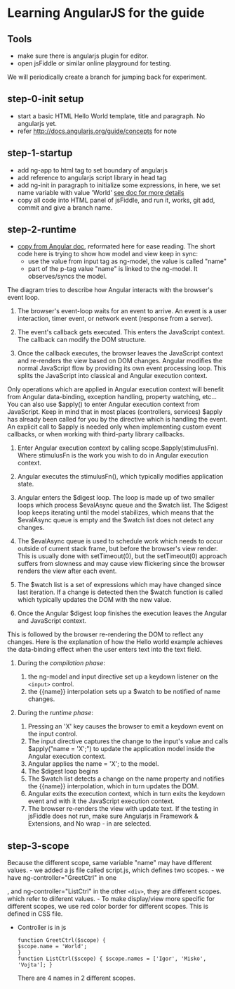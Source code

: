 # Learning AngularJS for the guide

## Tools
- make sure there is angularjs plugin for editor.
- open jsFiddle or similar online playground for testing.

We will periodically create a branch for jumping back for experiment.
 
## step-0-init setup
  - start a basic HTML Hello World template, title and paragraph. No angularjs yet.
  - refer http://docs.angularjs.org/guide/concepts for note

## step-1-startup
  - add ng-app to html tag to set boundary of angularjs
  - add reference to angularjs script library in head tag
  - add ng-init in paragraph to initialize some expressions, in here, we set name variable with value 'World' [see doc for more details](http://docs.angularjs.org/api/ng.directive:ngInit)
  - copy all code into HTML panel of jsFiddle, and run it, works, git add, commit and give a branch name.

## step-2-runtime
  - [copy from Angular doc](http://docs.angularjs.org/guide/concepts), reformated here for ease reading. The short code here is trying to show how model and view keep in sync:
	- use the value from input tag as ng-model, the value is called "name"
	- part of the p-tag value "name" is linked to the ng-model. It observes/syncs the model. 

The diagram tries to describe how Angular interacts with the browser's event loop. 

1. The browser's event-loop waits for an event to arrive. An event is a user interaction, timer event, or network event (response from a server). 

2. The event's callback gets executed. This enters the JavaScript context. The callback can modify the DOM structure. 

3. Once the callback executes, the browser leaves the JavaScript context and re-renders the view based on DOM changes. Angular modifies the normal JavaScript flow by providing its own event processing loop. This splits the JavaScript into classical and Angular execution context. 
  
Only operations which are applied in Angular execution context will benefit from Angular data-binding, exception handling, property watching, etc... You can also use $apply() to enter Angular execution context from JavaScript. Keep in mind that in most places (controllers, services) $apply has already been called for you by the directive which is handling the event. An explicit call to $apply is needed only when implementing custom event callbacks, or when working with third-party library callbacks. 

 1. Enter Angular execution context by calling scope.$apply(stimulusFn). Where stimulusFn is the work you wish to do in Angular execution context. 
  	
 2. Angular executes the stimulusFn(), which typically modifies application state. 
  	
 3. Angular enters the $digest loop. The loop is made up of two smaller loops which process $evalAsync queue and the $watch list. The $digest loop keeps iterating until the model stabilizes, which means that the $evalAsync queue is empty and the $watch list does not detect any changes. 
  	
 4. The $evalAsync queue is used to schedule work which needs to occur outside of current stack frame, but before the browser's view render. This is usually done with setTimeout(0), but the setTimeout(0) approach suffers from slowness and may cause view flickering since the browser renders the view after each event. 
  	
 5. The $watch list is a set of expressions which may have changed since last iteration. If a change is detected then the $watch function is called which typically updates the DOM with the new value. 
  	
 6. Once the Angular $digest loop finishes the execution leaves the Angular and JavaScript context. 
  	
This is followed by the browser re-rendering the DOM to reflect any changes. Here is the explanation of how the Hello world example achieves the data-binding effect when the user enters text into the text field. 
  	
 1. During the *compilation phase*: 
  	1. the ng-model and input directive set up a keydown listener on the `<input>` control. 
  	2. the {{name}} interpolation sets up a $watch to be notified of name changes. 
  	
 2. During the *runtime phase*: 
  	1. Pressing an 'X' key causes the browser to emit a keydown event on the input control. 
  	2. The input directive captures the change to the input's value and calls $apply("name = 'X';") to update the application model inside the Angular execution context. 
  	3. Angular applies the name = 'X'; to the model. 
  	4. The $digest loop begins 
  	5. The $watch list detects a change on the name property and notifies the {{name}} interpolation, which in turn updates the DOM. 
  	6. Angular exits the execution context, which in turn exits the keydown event and with it the JavaScript execution context. 
  	7. The browser re-renders the view with update text.
If the testing in jsFiddle does not run, make sure Angularjs in Framework & Extensions, and No wrap - in <head> are selected.

## step-3-scope
Because the different scope, same variable "name" may have different values.
	- we added a js file called script.js, which defines two scopes.
	- we have ng-controller="GreetCtrl" in one <div>, and ng-controller="ListCtrl" in the other `<div>`, they are different scopes. which refer to diiferent values.
	- To make display/view more specific for different scopes, we use red color border for different scopes. This is defined in CSS file.
- Controller is in js<pre><code>function GreetCtrl($scope) {
  $scope.name = 'World';
}
function ListCtrl($scope) {
  $scope.names = ['Igor', 'Misko', 'Vojta'];
}</code></pre> There are 4 names in 2 different scopes.




